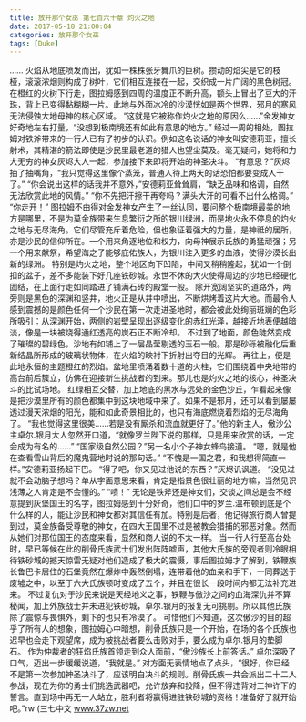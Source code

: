 ```yaml
---
title: 放开那个女巫 第七百六十章 灼火之地
date: 2017-05-18 21:00:04
categories: 放开那个女巫
tags: [Duke]
---
```


……
火焰从地底喷发而出，犹如一株株张牙舞爪的巨树。攒动的焰尖是它的枝桠，滚滚浓烟则构成了树叶，它们相互连接在一起，交织成一片广阔的黑色树冠。
在橙红的火树下行走，图拉姆感到四周的温度正不断升高，额头上冒出了豆大的汗珠，背上已变得黏糊糊一片。此地与外面冰冷的沙漠恍如是两个世界，邪月的寒风无法侵蚀大地母神的核心区域。
“这就是它被称作灼火之地的原因么……”金发神女好奇地左右打量，“没想到极南境还有如此有意思的地方。”
经过一周的相处，图拉姆对铁斧带来的一行人已有了初步的认识。例如这名说话的神女叫安德莉亚，擅长射术，其精湛的箭法即使是沙民里最老道的猎人也望尘莫及。毫无疑问，她将和力大无穷的神女灰烬大人一起，参加接下来即将开始的神圣决斗。
“有意思？”灰烬抽了抽嘴角，“我只觉得这里像个蒸笼，普通人待上两天的话恐怕都要变成人干了。”
“你会说出这样的话我并不意外，”安德莉亚耸耸肩，“缺乏品味和格调，自然无法欣赏此地的风情。”
“你不先把汗擦干再夸吗？满头大汗的可看不出什么格调。”
“你走开！”
图拉姆不由得对金发神女产生了一丝认同，要问整个极南境最美的地方是哪里，不是为莫金族带来生息繁衍之所的银川绿洲，而是地火永不停息的灼火之地与无尽海角。它们尽管充斥着危险，但也象征着强大的力量，是神祗的居所，亦是沙民的信仰所在。一个用来角逐地位和权力，向母神展示氏族的勇猛顽强；另一个用来献祭，希望海之子能够庇佑族人，为银川注入更多的血液，使得沙漠长出新的绿洲。
特别是灼火之地，整个地区向下凹陷，中间又稍稍隆起，犹如一个倒扣的盆子，差不多能装下好几座铁砂城。永世不休的大火使得周边的沙地已经硬化固结，在上面行走如同踏进了铺满石砖的殿堂一般。
除开宽阔坚实的道路外，两旁则是黑色的深渊和竖井，地火正是从井中喷出，不断烘烤着这片大地。而最令人感到震撼的是颜色任何一个沙民在第一次走进圣地时，都会被此处绚丽斑斓的色彩所吸引：从深渊开始，两侧的岩壁呈现出逐级变化的赤红光泽，越接近地表便越暗淡，像是一块被烧得通红透亮的炭石正不断冷却。
不过到了地面，颜色陡然变成了璀璨的碧绿色，沙地有如铺上了一层晶莹剔透的玉石一般。那是砂砾被融化后重新结晶所形成的玻璃状物体，在火焰的映衬下折射出夺目的光辉。
再往上，便是此地永恒的主题橙红的烈焰。盆地里喷涌着数十道的火柱，它们围绕着中央地带的高台前后簇立，仿佛在迎接新生挑战者的到来。那儿也是灼火之地的核心，神圣决斗的比试场地。
红绿相互交替，加上地底的黑水与远处的金色沙丘，乍看起来像是把沙漠里所有的颜色都集中到这块地域中来了。如果不是邪月，还可以看到屡屡透过漫天浓烟的阳光，能和如此奇景相比的，也只有海底燃烧着烈焰的无尽海角了。
“我也觉得这里很美……若是没有厮杀和流血就更好了。”他的新主人，傲沙公主卓尔.银月大人忽然开口道，“就像罗兰陛下说的那样，只是用来欣赏的话，一定会成为有名的……”
“国家级自然公园？”另一名小个子神女蜂鸟接道。
“嗯，就是他在查看雪山背后的魔鬼营地时说的那句话。”
“不愧是一国之君，和我想得简直一样。”安德莉亚扬起下巴。
“得了吧，你又见过他说的东西？”灰烬讥讽道。
“没见过就不会动脑子想吗？单从字面意思来看，肯定是指景色很壮丽的地方嘛，当然见识浅薄之人肯定是不会懂的。”
“啧！”
无论是铁斧还是神女们，交谈之间总是会不经意提到灰堡国王的名字，图拉姆感到十分好奇，他们口中的罗兰.温布顿到底是个什么样的人，能让沙民和神女都对其信任有加。特别是后者，他记得旅行商人曾提到过，莫金族备受尊敬的神女，在四大王国里不过是被教会猎捕的邪恶对象。然而从她们对那位国王的态度来看，显然和商人说的不太一样。
当一行人行至高台处时，早已等候在此的削骨氏族武士们发出阵阵嘘声，其他大氏族的旁观者则冷眼相待铁砂城的撼天惊雷无疑对他们造成了极大的震慑，事后图拉姆才了解到，铁鞭族长鲁巴卡居住的石堡竟然在爆炸中轰然倒塌，连带着他的血亲和手下，一同葬送于废墟之中，以至于六大氏族顿时变成了五个，并且在很长一段时间内都无法补充进来。
不过复仇对于沙民来说是天经地义之事，铁鞭与傲沙之间的血海深仇并不算秘闻，加上外族战士并未进犯铁砂城，卓尔.银月的报复无可挑剔。所以其他氏族除了震惊与畏惧外，剩下的也只有冷漠了。
可惜他们不知道，这次傲沙的目的超乎了所有人的想象，图拉姆心中暗想，削骨氏族只是一个开始，在场的各个氏族也迟早也会走下观望席，成为被挑战者要么击败对手，要么成为卓尔.银月的垫脚石。
作为仲裁者的狂焰氏族首领走到众人面前，“傲沙族长上前答话。”
卓尔深吸了口气，迈出一步缓缓说道，“我就是。”
对方面无表情地点了点头，“很好，你已经不是第一次参加神圣决斗了，应该明白决斗的规则。削骨氏族一共会派出二十二人参战，现在为你的勇士们挑选武器吧，允许放弃和投降，但不得违背对三神许下的誓言。直到场中再无一人站立，胜利者将赢得进驻铁砂城的资格！准备好了就开始吧。”rw
(三七中文 www.37zw.net